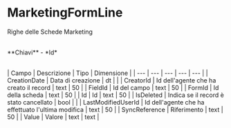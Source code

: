 # MarketingFormLine
Righe delle Schede Marketing

<br>
**Chiavi**
- *Id*
<br><br>

| Campo | Descrizione | Tipo | Dimensione | 
| --- | --- | --- | --- | --- |
| CreationDate | Data di creazione | dt |  |
| CreatorId | Id dell'agente che ha creato il record | text | 50 |
| FieldId | Id del campo | text | 50 |
| FormId | Id della scheda | text | 50 |
| Id | Id | text | 50 |
| IsDeleted | Indica se il record è stato cancellato | bool |  |
| LastModifiedUserId | Id dell'agente che ha effettuato l'ultima modifica | text | 50 |
| SyncReference | Riferimento | text | 50 |
| Value | Valore | text | text |

